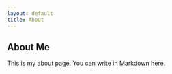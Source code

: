 ```yaml
---
layout: default
title: About
---
```


## About Me
This is my about page. You can write in Markdown here.
